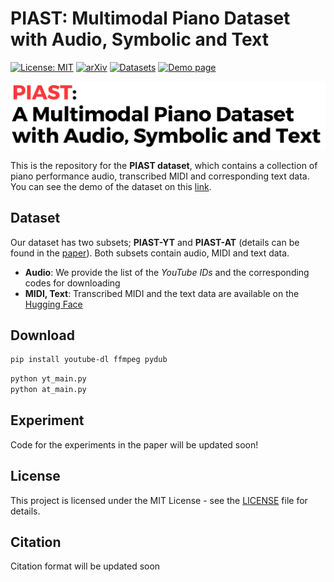 # PIAST: Multimodal Piano Dataset with Audio, Symbolic and Text

[![License: MIT](https://img.shields.io/badge/License-MIT-red.svg)](https://opensource.org/licenses/MIT)
[![arXiv](https://img.shields.io/badge/arXiv-2410.03264-<COLOR>.svg)]() 
[![Datasets](https://img.shields.io/badge/%F0%9F%A4%97%20Hugging%20Face-Datasets-yellow)](https://huggingface.co/datasets/Hayeonbang/PIAST)
[![Demo page](https://img.shields.io/badge/Demo-page-hotpink)](https://hayeonbang.github.io/PIAST_dataset/)



![PIAST](./PIAST.png)

This is the repository for the **PIAST dataset**, which contains a collection of piano performance audio, transcribed MIDI and corresponding text data. You can see the demo of the dataset on this [link](https://hayeonbang.github.io/PIAST_dataset/).


## Dataset
Our dataset has two subsets; **PIAST-YT** and **PIAST-AT** (details can be found in the [paper](https://arxiv.org/abs/2410.03264)). Both subsets contain audio, MIDI and text data. 
- **Audio**: We provide the list of the *YouTube IDs* and the corresponding codes for downloading
- **MIDI, Text**: Transcribed MIDI and the text data are available on the [Hugging Face](https://huggingface.co/datasets/Hayeonbang/PIAST)

## Download
```bash
pip install youtube-dl ffmpeg pydub
```

```python
python yt_main.py
python at_main.py
```

## Experiment
Code for the experiments in the paper will be updated soon! 

## License
This project is licensed under the MIT License - see the [LICENSE](LICENSE) file for details.

## Citation
Citation format will be updated soon

